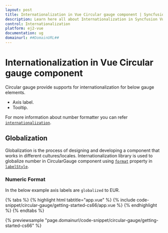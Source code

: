 ```yaml
---
layout: post
title: Internationalization in Vue Circular gauge component | Syncfusion
description: Learn here all about Internationalization in Syncfusion Vue Circular gauge component of Syncfusion Essential JS 2 and more.
control: Internationalization 
platform: ej2-vue
documentation: ug
domainurl: ##DomainURL##
---
```


# Internationalization in Vue Circular gauge component

Circular gauge provide supports for internationalization for below gauge elements.

* Axis label.
* Tooltip.

For more information about number formatter you can refer
[`internationalization`](http://ej2.syncfusion.com/documentation/base/intl.html).

<!-- markdownlint-disable MD036 -->

## Globalization

Globalization is the process of designing and developing a component that works in different cultures/locales.
Internationalization library is used to globalize number in CircularGauge component
using [`format`](https://ej2.syncfusion.com/vue/documentation/api/circular-gauge/label/#format-string) property in [`labelStyle`](https://ej2.syncfusion.com/vue/documentation/api/circular-gauge/label/).

<!-- markdownlint-disable MD036 -->

### Numeric Format

In the below example axis labels are `globalized` to EUR.

{% tabs %}
{% highlight html tabtitle="app.vue" %}
{% include code-snippet/circular-gauge/getting-started-cs66/app.vue %}
{% endhighlight %}
{% endtabs %}
        
{% previewsample "page.domainurl/code-snippet/circular-gauge/getting-started-cs66" %}